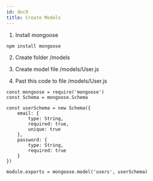 ```yaml
---
id: doc9
title: Create Models
---
```


1. Install mongoose
```
npm install mongoose
```

2. Create folder /models

3. Create model file /models/User.js

4. Past this code to file /models/User.js
```
const mongoose = require('mongoose')
const Schema = mongoose.Schema

const userSchema = new Schema({
    email: {
        type: String,
        required: true,
        unique: true
    },
    password: {
        type: String,
        required: true
    }
})

module.exports = mongoose.model('users', userSchema)
```
